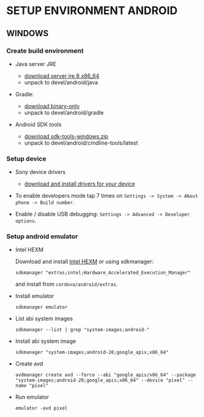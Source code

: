 # SETUP ENVIRONMENT ANDROID

## WINDOWS

### Create build environment

-   Java server JRE

    -   [download server jre 8 x86_64](https://www.oracle.com/technetwork/java/javase/downloads/index.html)
    -   unpack to devel/android/java

-   Gradle:

    -   [download binary-only](https://gradle.org/install/#manually)
    -   unpack to devel/android/gradle

-   Android SDK tools
    -   [download sdk-tools-windows.zip](https://developer.android.com/studio/#downloads)
    -   unpack to devel/android/cmdline-tools/latest

### Setup device

-   Sony device drivers

    -   [download and install drivers for your device](https://developer.sony.com/develop/drivers/)

-   To enable developers mode tap 7 times on `Settings -> System -> About phone -> Build number`.

-   Enable / disable USB debugging: `Settings -> Advanced -> Developer options`.

### Setup android emulator

-   Intel HEXM

    Download and install [Intel HEXM](https://software.intel.com/en-us/articles/intel-hardware-accelerated-execution-manager-intel-haxm) or using sdkmanager:

    ```
    sdkmanager "extras;intel;Hardware_Accelerated_Execution_Manager"
    ```

    and install from `cordova/android/extras`.

-   Install emulator

    ```
    sdkmanager emulator
    ```

-   List abi system images

    ```
    sdkmanager --list | grep "system-images;android-"
    ```

-   Install abi system image

    ```
    sdkmanager "system-images;android-28;google_apis;x86_64"
    ```

-   Create avd

    ```
    avdmanager create avd --force --abi "google_apis/x86_64" --package "system-images;android-28;google_apis;x86_64" --device "pixel" --name "pixel"
    ```

-   Run emulator
    ```
    emulator -avd pixel
    ```
